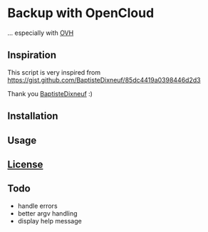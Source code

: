 # Backup with OpenCloud

... especially with [OVH](http://www.ovh.com)

## Inspiration

This script is very inspired from https://gist.github.com/BaptisteDixneuf/85dc4419a0398446d2d3

Thank you [BaptisteDixneuf](http://baptistedixneuf.fr/) :)

## Installation

## Usage

## [License](LICENSE)

## Todo

- handle errors
- better argv handling
- display help message